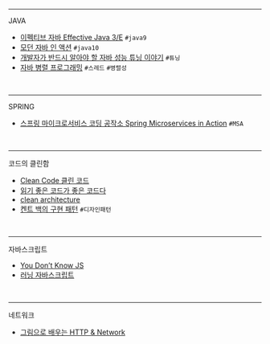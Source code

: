 
***

JAVA 
* [이펙티브 자바 Effective Java 3/E](http://www.yes24.com/Product/Goods/65551284?scode=032&OzSrank=1) `#java9`
* [모던 자바 인 액션](http://www.yes24.com/Product/Goods/77125987) `#java10`
* [개발자가 반드시 알아야 할 자바 성능 튜닝 이야기](http://www.yes24.com/Product/Goods/11261731) `#튜닝`
* [자바 병렬 프로그래밍](http://www.yes24.com/Product/Goods/3015162) `#스레드` `#병렬성`

</br>

***
SPRING
* [스프링 마이크로서비스 코딩 공작소 Spring Microservices in Action](http://www.yes24.com/Product/Goods/67473377) `#MSA`

</br>

***
코드의 클린함
* [Clean Code 클린 코드](http://www.yes24.com/Product/Goods/11681152?Acode=101)
* [읽기 좋은 코드가 좋은 코드다](http://www.yes24.com/Product/Goods/6692314)
* [clean architecture](http://www.yes24.com/Product/Goods/77283734)
* [켄트 백의 구현 패턴](http://www.yes24.com/Product/Goods/2824034) `#디자인패턴`

<br>


***
자바스크립트
* [You Don’t Know JS](http://www.yes24.com/Product/Goods/43219481)
* [러닝 자바스크립트](http://www.yes24.com/Product/Goods/42806896?scode=032&OzSrank=1)

<br>


***
네트워크 
* [그림으로 배우는 HTTP & Network](http://www.yes24.com/Product/Goods/15894097) 
